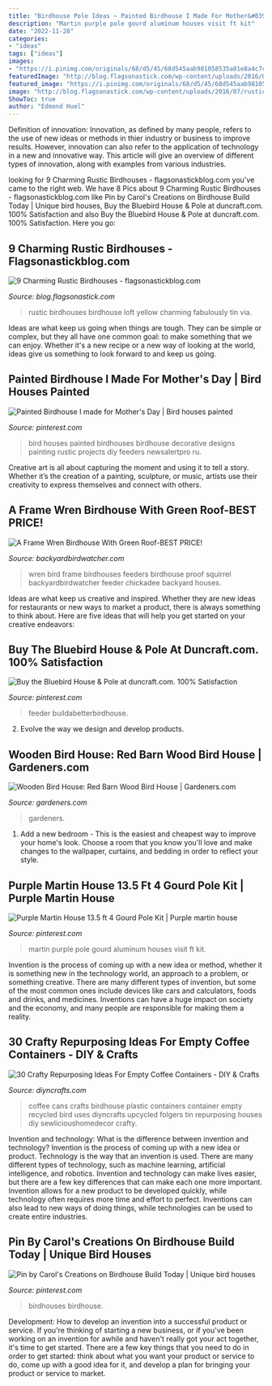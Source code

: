 ```yaml
---
title: "Birdhouse Pole Ideas ~ Painted Birdhouse I Made For Mother&#039;s Day"
description: "Martin purple pole gourd aluminum houses visit ft kit"
date: "2022-11-28"
categories:
- "ideas"
tags: ["ideas"]
images:
- "https://i.pinimg.com/originals/68/d5/45/68d545aab981058535a81e8a4c7c3de0.jpg"
featuredImage: "http://blog.flagsonastick.com/wp-content/uploads/2016/07/rustic-birdhouses-9.jpg"
featured_image: "https://i.pinimg.com/originals/68/d5/45/68d545aab981058535a81e8a4c7c3de0.jpg"
image: "http://blog.flagsonastick.com/wp-content/uploads/2016/07/rustic-birdhouses-9.jpg"
ShowToc: true
author: "Edmond Huel"
---
```



Definition of innovation:
Innovation, as defined by many people, refers to the use of new ideas or methods in thier industry or business to improve results. However, innovation can also refer to the application of technology in a new and innovative way. This article will give an overview of different types of innovation, along with examples from various industries.

	

		
looking for 9 Charming Rustic Birdhouses - flagsonastickblog.com you've came to the right web. We have 8 Pics about 9 Charming Rustic Birdhouses - flagsonastickblog.com like Pin by Carol&#039;s Creations on Birdhouse Build Today | Unique bird houses, Buy the Bluebird House &amp; Pole at duncraft.com. 100% Satisfaction and also Buy the Bluebird House &amp; Pole at duncraft.com. 100% Satisfaction. Here you go:
		
    
## 9 Charming Rustic Birdhouses - Flagsonastickblog.com

<img loading=lazy src="http://blog.flagsonastick.com/wp-content/uploads/2016/07/rustic-birdhouses-9.jpg" onerror="this.onerror=null;this.src='https://tse3.mm.bing.net/th?id=OIP.lGwDFOd48m0bOVZuBPHSDAHaLK&amp;pid=15.1';" alt="9 Charming Rustic Birdhouses - flagsonastickblog.com">

_Source: blog.flagsonastick.com_

>rustic birdhouses birdhouse loft yellow charming fabulously tin via. 

	

Ideas are what keep us going when things are tough. They can be simple or complex, but they all have one common goal: to make something that we can enjoy. Whether it's a new recipe or a new way of looking at the world, ideas give us something to look forward to and keep us going.

    
## Painted Birdhouse I Made For Mother&#039;s Day | Bird Houses Painted

<img loading=lazy src="https://i.pinimg.com/originals/3f/68/4d/3f684d1b24d759fb2ad205cef349d4b8.jpg" onerror="this.onerror=null;this.src='https://tse4.mm.bing.net/th?id=OIP.PXQnmGLNMIcXvDXjMPcJdAHaJl&amp;pid=15.1';" alt="Painted Birdhouse I made for Mother&#039;s Day | Bird houses painted">

_Source: pinterest.com_

>bird houses painted birdhouses birdhouse decorative designs painting rustic projects diy feeders newsalertpro ru. 

	

Creative art is all about capturing the moment and using it to tell a story. Whether it’s the creation of a painting, sculpture, or music, artists use their creativity to express themselves and connect with others.

    
## A Frame Wren Birdhouse With Green Roof-BEST PRICE!

<img loading=lazy src="http://www.backyardbirdwatcher.com/media/SongbirdEssentials3/SE518.jpg" onerror="this.onerror=null;this.src='https://tse2.mm.bing.net/th?id=OIP.ipExs8vCSy_YYzABIRaJpgHaGL&amp;pid=15.1';" alt="A Frame Wren Birdhouse With Green Roof-BEST PRICE!">

_Source: backyardbirdwatcher.com_

>wren bird frame birdhouses feeders birdhouse proof squirrel backyardbirdwatcher feeder chickadee backyard houses. 

	

Ideas are what keep us creative and inspired. Whether they are new ideas for restaurants or new ways to market a product, there is always something to think about. Here are five ideas that will help you get started on your creative endeavors: 

    
## Buy The Bluebird House &amp; Pole At Duncraft.com. 100% Satisfaction

<img loading=lazy src="https://i.pinimg.com/originals/68/d5/45/68d545aab981058535a81e8a4c7c3de0.jpg" onerror="this.onerror=null;this.src='https://tse3.mm.bing.net/th?id=OIP.f7LZBHkuOVmF4jjmdpZKWAHaKw&amp;pid=15.1';" alt="Buy the Bluebird House &amp; Pole at duncraft.com. 100% Satisfaction">

_Source: pinterest.com_

>feeder buildabetterbirdhouse. 

	

2. Evolve the way we design and develop products.

    
## Wooden Bird House: Red Barn Wood Bird House | Gardeners.com

<img loading=lazy src="https://www.gardeners.com/dw/image/v2/AABF_PRD/on/demandware.static/-/Sites-GSC_Products/default/dw11e4731a/Products/8590894_2521_wooden-bird-houses-from-red-barn-wood.jpg?sw=840&amp;sh=1120&amp;sm=fit" onerror="this.onerror=null;this.src='https://tse3.mm.bing.net/th?id=OIP.ZwA-40j-DZ3gfR6PS5E6MwHaJ4&amp;pid=15.1';" alt="Wooden Bird House: Red Barn Wood Bird House | Gardeners.com">

_Source: gardeners.com_

>gardeners. 

	

1. Add a new bedroom - This is the easiest and cheapest way to improve your home's look. Choose a room that you know you'll love and make changes to the wallpaper, curtains, and bedding in order to reflect your style.

    
## Purple Martin House 13.5 Ft 4 Gourd Pole Kit | Purple Martin House

<img loading=lazy src="https://i.pinimg.com/736x/aa/64/35/aa643591274a61f436c1be3bb2326a0f--purple-martin-house-aluminum-pole.jpg" onerror="this.onerror=null;this.src='https://tse4.mm.bing.net/th?id=OIP.DrWnrq3eKEEq2YL0jB0e0QAAAA&amp;pid=15.1';" alt="Purple Martin House 13.5 ft 4 Gourd Pole Kit | Purple martin house">

_Source: pinterest.com_

>martin purple pole gourd aluminum houses visit ft kit. 

	

Invention is the process of coming up with a new idea or method, whether it is something new in the technology world, an approach to a problem, or something creative. There are many different types of invention, but some of the most common ones include devices like cars and calculators, foods and drinks, and medicines. Inventions can have a huge impact on society and the economy, and many people are responsible for making them a reality.

    
## 30 Crafty Repurposing Ideas For Empty Coffee Containers - DIY &amp; Crafts

<img loading=lazy src="https://cdn.diyncrafts.com/wp-content/uploads/2017/05/2-birdhouse.jpg" onerror="this.onerror=null;this.src='https://tse3.mm.bing.net/th?id=OIP.AtnSQyI9iU66JbtoszNakwHaLR&amp;pid=15.1';" alt="30 Crafty Repurposing Ideas For Empty Coffee Containers - DIY &amp; Crafts">

_Source: diyncrafts.com_

>coffee cans crafts birdhouse plastic containers container empty recycled bird uses diyncrafts upcycled folgers tin repurposing houses diy sewlicioushomedecor crafty. 

	

Invention and technology: What is the difference between invention and technology?
Invention is the process of coming up with a new idea or product. Technology is the way that an invention is used. There are many different types of technology, such as machine learning, artificial intelligence, and robotics. Invention and technology can make lives easier, but there are a few key differences that can make each one more important. 
Invention allows for a new product to be developed quickly, while technology often requires more time and effort to perfect. Inventions can also lead to new ways of doing things, while technologies can be used to create entire industries.

    
## Pin By Carol&#039;s Creations On Birdhouse Build Today | Unique Bird Houses

<img loading=lazy src="https://i.pinimg.com/736x/9f/f7/a2/9ff7a21d94e80858a8bd7e87d39047c5.jpg" onerror="this.onerror=null;this.src='https://tse2.mm.bing.net/th?id=OIP.2fXUPLNOEWAUlGFysC8emAHaNh&amp;pid=15.1';" alt="Pin by Carol&#039;s Creations on Birdhouse Build Today | Unique bird houses">

_Source: pinterest.com_

>birdhouses birdhouse. 

	

Development: How to develop an invention into a successful product or service.
If you're thinking of starting a new business, or if you've been working on an invention for awhile and haven't really got your act together, it's time to get started. There are a few key things that you need to do in order to get started: think about what you want your product or service to do, come up with a good idea for it, and develop a plan for bringing your product or service to market.

